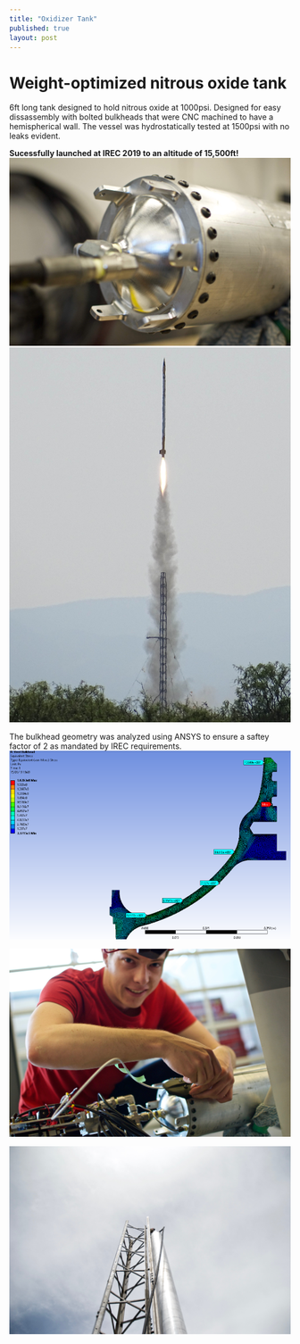 ```yaml
---
title: "Oxidizer Tank"
published: true
layout: post
---
```


# Weight-optimized nitrous oxide tank
6ft long tank designed to hold nitrous oxide at 1000psi. Designed for easy dissassembly with bolted bulkheads that were CNC machined to have a hemispherical wall. The vessel was hydrostatically tested at 1500psi with no leaks evident.

**Sucessfully launched at IREC 2019 to an altitude of 15,500ft!**
![NOS tank](../assets/img/OxTank.jpeg)
![Rocket Launch](../assets/img/sots.jpg)

The bulkhead geometry was analyzed using ANSYS to ensure a saftey factor of 2 as mandated by IREC requirements.
![simulation](../assets/img/Vent.png)


![Assembly](../assets/img/oxAssembly.jpg)


![WDR](../assets/img/WDR.jpg)